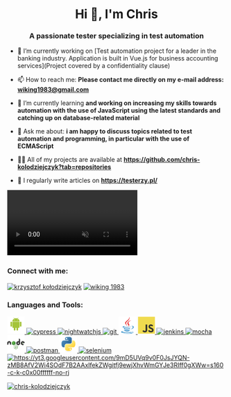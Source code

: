 <h1 align="center">Hi 👋, I'm Chris</h1>
<h3 align="center">A passionate tester specializing in test automation</h3>

- 🔭 I’m currently working on [Test automation project for a leader in the banking industry. Application is built in Vue.js for business accounting services](Project covered by a confidentiality clause)

- 📫 How to reach me: **Please contact me directly on my e-mail address: wiking1983@gmail.com**

- 🌱 I’m currently learning **and working on increasing my skills towards automation with the use of JavaScript using the latest standards and catching up on database-related material**

- 💬 Ask me about: **i am happy to discuss topics related to test automation and programming, in particular with the use of ECMAScript**

- 👨‍💻 All of my projects are available at **https://github.com/chris-kolodziejczyk?tab=repositories**

- 📝 I regularly write articles on **https://testerzy.pl/**

<div class="col-lg-6 d-flex justify-content-center"><div class="home-hero-module--aspect-ratio-box--7d4bc"><video class="home-hero-module--illustration--07433" src="/static/home-page-main-30c6e72806506138b9bd44a2ab31a419.mp4" type="video/mp4" autoplay="" loop="" muted="" playsinline=""></video></div></div>

<h3 align="left">Connect with me:</h3>
<p align="left">
<a href="https://www.linkedin.com/in/krzysztof-ko%C5%82odziejczyk-865b19129/" target="blank"><img align="center" src="https://cdn.jsdelivr.net/npm/simple-icons@3.0.1/icons/linkedin.svg" alt="krzysztof kołodziejczyk" height="30" width="40" /></a>
<a href="https://www.youtube.com/channel/UCdCw2JRgZIFaGw6_gyD4dYA" target="blank"><img align="center" src="https://cdn.jsdelivr.net/npm/simple-icons@3.0.1/icons/youtube.svg" alt="wiking 1983" height="30" width="40" /></a>
</p>

<h3 align="left">Languages and Tools:</h3>
<p align="left"> <a href="https://developer.android.com" target="_blank"> <img src="https://raw.githubusercontent.com/devicons/devicon/master/icons/android/android-original-wordmark.svg" alt="android" width="40" height="40"/> </a> <a href="https://www.cypress.io" target="_blank"> <img src="https://raw.githubusercontent.com/simple-icons/simple-icons/6e46ec1fc23b60c8fd0d2f2ff46db82e16dbd75f/icons/cypress.svg" alt="cypress" width="40" height="40"/> </a> <a href="https://nightwatchjs.org/" target="_blank"> <img src="https://avatars.githubusercontent.com/u/12559275?s=200&v=4" alt="nightwatchjs" width="40" height="40"/> </a> <a href="https://git-scm.com/" target="_blank"> <img src="https://www.vectorlogo.zone/logos/git-scm/git-scm-icon.svg" alt="git" width="40" height="40"/> </a> <a href="https://www.java.com" target="_blank"> <img src="https://raw.githubusercontent.com/devicons/devicon/master/icons/java/java-original.svg" alt="java" width="40" height="40"/> </a> <a href="https://developer.mozilla.org/en-US/docs/Web/JavaScript" target="_blank"> <img src="https://raw.githubusercontent.com/devicons/devicon/master/icons/javascript/javascript-original.svg" alt="javascript" width="40" height="40"/> </a> <a href="https://www.jenkins.io" target="_blank"> <img src="https://www.vectorlogo.zone/logos/jenkins/jenkins-icon.svg" alt="jenkins" width="40" height="40"/> </a> <a href="https://mochajs.org" target="_blank"> <img src="https://www.vectorlogo.zone/logos/mochajs/mochajs-icon.svg" alt="mocha" width="40" height="40"/> </a> <a href="https://nodejs.org" target="_blank"> <img src="https://raw.githubusercontent.com/devicons/devicon/master/icons/nodejs/nodejs-original-wordmark.svg" alt="nodejs" width="40" height="40"/> </a> <a href="https://postman.com" target="_blank"> <img src="https://www.vectorlogo.zone/logos/getpostman/getpostman-icon.svg" alt="postman" width="40" height="40"/> </a> <a href="https://www.python.org" target="_blank"> <img src="https://raw.githubusercontent.com/devicons/devicon/master/icons/python/python-original.svg" alt="python" width="40" height="40"/> </a> <a href="https://www.selenium.dev" target="_blank"> <img src="https://raw.githubusercontent.com/detain/svg-logos/780f25886640cef088af994181646db2f6b1a3f8/svg/selenium-logo.svg" alt="selenium" width="40" height="40"/> </a> <a href="https://k6.io/" target="_blank"> <img src="https://yt3.googleusercontent.com/9mD5UVq9v0F0JsJYQN-zMB8AfV2Wi4SOdF7B2AAxlfekZWgitfj9ewjXhvWmGYJe3RIff0gXWw=s160-c-k-c0x00ffffff-no-rj" alt="https://yt3.googleusercontent.com/9mD5UVq9v0F0JsJYQN-zMB8AfV2Wi4SOdF7B2AAxlfekZWgitfj9ewjXhvWmGYJe3RIff0gXWw=s160-c-k-c0x00ffffff-no-rj" alt="jenkins" width="40" height="40"/> </p>

<p><img align="center" src="https://github-readme-stats.vercel.app/api/top-langs?username=chris-kolodziejczyk&show_icons=true&locale=en&layout=compact" alt="chris-kolodziejczyk" /></p>
